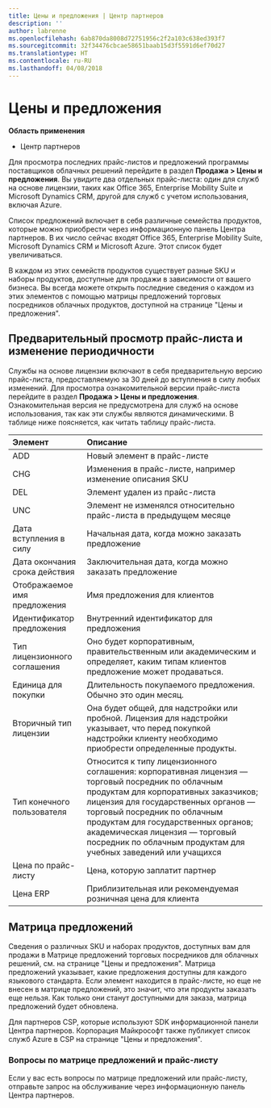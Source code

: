```yaml
---
title: Цены и предложения | Центр партнеров
description: ''
author: labrenne
ms.openlocfilehash: 6ab870da8008d72751956c2f2a103c638ed393f7
ms.sourcegitcommit: 32f34476cbcae58651baab15d3f5591d6ef70d27
ms.translationtype: HT
ms.contentlocale: ru-RU
ms.lasthandoff: 04/08/2018
---
```

# <a name="pricing-and-offers"></a>Цены и предложения

**Область применения**

-  Центр партнеров

Для просмотра последних прайс-листов и предложений программы поставщиков облачных решений перейдите в раздел **Продажа > Цены и предложения**. Вы увидите два отдельных прайс-листа: один для служб на основе лицензии, таких как Office 365, Enterprise Mobility Suite и Microsoft Dynamics CRM, другой для служб с учетом использования, включая Azure. 

Список предложений включает в себя различные семейства продуктов, которые можно приобрести через информационную панель Центра партнеров. В их число сейчас входят Office 365, Enterprise Mobility Suite, Microsoft Dynamics CRM и Microsoft Azure. Этот список будет увеличиваться.

В каждом из этих семейств продуктов существует разные SKU и наборы продуктов, доступные для продажи в зависимости от вашего бизнеса. Вы всегда можете открыть последние сведения о каждом из этих элементов с помощью матрицы предложений торговых посредников облачных продуктов, доступной на странице "Цены и предложения".

## <a name="pricelist-preview-and-change-frequency"></a>Предварительный просмотр прайс-листа и изменение периодичности 

Службы на основе лицензии включают в себя предварительную версию прайс-листа, предоставляемую за 30 дней до вступления в силу любых изменений. Для просмотра ознакомительной версии прайс-листа перейдите в раздел **Продажа > Цены и предложения**. Ознакомительная версия не предусмотрена для служб на основе использования, так как эти службы являются динамическими. В таблице ниже поясняется, как читать таблицу прайс-листа.

|**Элемент**        |**Описание**      |
|:-----------   |:-----------   |
|ADD   |Новый элемент в прайс-листе|
|CHG   |Изменения в прайс-листе, например изменение описания SKU|
|DEL   |Элемент удален из прайс-листа|
|UNC   |Элемент не изменялся относительно прайс-листа в предыдущем месяце   |
|Дата вступления в силу   |Начальная дата, когда можно заказать предложение    |
|Дата окончания срока действия   |Заключительная дата, когда можно заказать предложение   |
|Отображаемое имя предложения   |Имя предложения для клиентов   |
|Идентификатор предложения   |Внутренний идентификатор для предложения   |
|Тип лицензионного соглашения   |Оно будет корпоративным, правительственным или академическим и определяет, каким типам клиентов предложение может продаваться.|
|Единица для покупки   |Длительность покупаемого предложения. Обычно это один месяц.   |
|Вторичный тип лицензии   |Она будет общей, для надстройки или пробной. Лицензия для надстройки указывает, что перед покупкой надстройки клиенту необходимо приобрести определенные продукты.|
|Тип конечного пользователя   |Относится к типу лицензионного соглашения: корпоративная лицензия — торговый посредник по облачным продуктам для корпоративных заказчиков; лицензия для государственных органов — торговый посредник по облачным продуктам для государственных органов; академическая лицензия — торговый посредник по облачным продуктам для учебных заведений или учащихся   |
|Цена по прайс-листу   |Цена, которую заплатит партнер   |
|Цена ERP   |Приблизительная или рекомендуемая розничная цена для клиента   |

## <a name="offers-matrix"></a>Матрица предложений

Сведения о различных SKU и наборах продуктов, доступных вам для продажи в Матрице предложений торговых посредников для облачных решений, см. на странице "Цены и предложения". Матрица предложений указывает, какие предложения доступны для каждого языкового стандарта. Если элемент находится в прайс-листе, но еще не внесен в матрице предложений, это значит, что эти продукты заказать еще нельзя. Как только они станут доступными для заказа, матрица предложений будет обновлена.

Для партнеров CSP, которые используют SDK информационной панели Центра партнеров. Корпорация Майкрософт также публикует список служб Azure в CSP на странице "Цены и предложения".

### <a name="offers-matrix-and-pricelist-questions"></a>Вопросы по матрице предложений и прайс-листу

Если у вас есть вопросы по матрице предложений или прайс-листу, отправьте запрос на обслуживание через информационную панель Центра партнеров.
